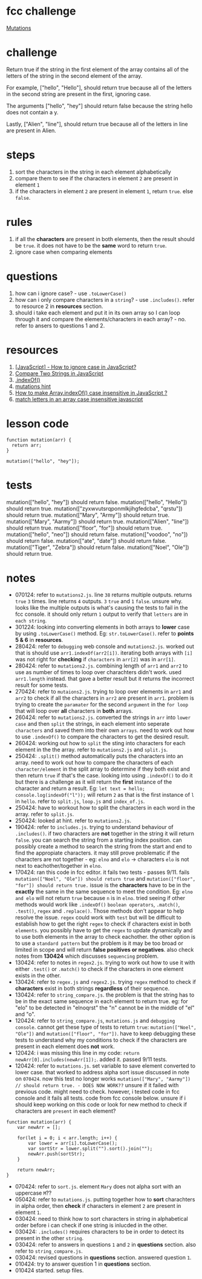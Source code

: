 # fcc challenge
[Mutations](https://www.freecodecamp.org/learn/javascript-algorithms-and-data-structures/basic-algorithm-scripting/mutations)

# challenge
Return true if the string in the first element of the array contains all of the letters of the string in the second element of the array.

For example, ["hello", "Hello"], should return true because all of the letters in the second string are present in the first, ignoring case.

The arguments ["hello", "hey"] should return false because the string hello does not contain a y.

Lastly, ["Alien", "line"], should return true because all of the letters in line are present in Alien.

# steps
1. sort the characters in the string in each element alphabetically
2. compare them to see if the characters in element `2` are present in element `1`
3. if the characters in element `2` are present in element `1`, return `true`. else `false`.

# rules
1. if all the **characters** are present in both elements, then the result should be `true`. it does not have to be the **same** word to return `true`.
2. ignore case when comparing elements

# questions
1. how can i ignore case? - use `.toLowerCase()`
2. how can i only compare characters in a `string`? - use `.includes()`. refer to resource 2 in **resources** section.
3. should i take each element and put it in its own array so I can loop through it and compare the elements/characters in each array? - no. refer to ansers to questions 1 and 2.

# resources
1. [[JavaScript] - How to ignore case in JavaScript?](https://www.shecodes.io/athena/37854-how-to-ignore-case-in-javascript#:~:text=To%20ignore%20case%20in%20JavaScript%2C%20you%20can%20use%20one%20of,to%20perform%20case%2Dinsensitive%20comparisons.)
2. [Compare Two Strings in JavaScript](https://www.scaler.com/topics/compare-two-strings-in-javascript/)
3. [.indexOf()](https://www.w3schools.com/jsref/jsref_indexof.asp)
4. [mutations hint](https://forum.freecodecamp.org/t/freecodecamp-challenge-guide-mutations/16025)
5. [How to make Array.indexOf() case insensitive in JavaScript ?](https://www.geeksforgeeks.org/how-to-make-array-indexof-case-insensitive-in-javascript/)
6. [match letters in an array case insensitive javascript](https://www.google.com/search?q=match+letters+in+an+array+case+insensitive+javascript&oq=match+letters+in+an+array+case+insensitive+javascript&gs_lcrp=EgZjaHJvbWUyBggAEEUYOTIHCAEQIRigAdIBCTQyMzUzajBqN6gCALACAA&sourceid=chrome&ie=UTF-8)

# lesson code
```
function mutation(arr) {
  return arr;
}

mutation(["hello", "hey"]);
```

# tests
mutation(["hello", "hey"]) should return false.
mutation(["hello", "Hello"]) should return true.
mutation(["zyxwvutsrqponmlkjihgfedcba", "qrstu"]) should return true.
mutation(["Mary", "Army"]) should return true.
mutation(["Mary", "Aarmy"]) should return true.
mutation(["Alien", "line"]) should return true.
mutation(["floor", "for"]) should return true.
mutation(["hello", "neo"]) should return false.
mutation(["voodoo", "no"]) should return false.
mutation(["ate", "date"]) should return false.
mutation(["Tiger", "Zebra"]) should return false.
mutation(["Noel", "Ole"]) should return true.

# notes
- 070124: refer to `mutations2.js`. line `38` returns multiple outputs. returns `true` `3` times. line returns `4` outputs. `3` `true` and `1` `false`. unsure why. looks like the multiple outputs is what's causing the tests to fail in the fcc console. it should only return `1` output to verify that `letters` are in `each string`.
- 301224: looking into converting elements in both arrays to **lower** case by using `.toLowerCase()` method. Eg: `str.toLowerCase()`. refer to **points 5 & 6** in **resources**.
- 280424: refer to `debugging` web console and `mutations2.js`. worked out that is should use 
`arr1.indexOf(arr2[i])`. iterating both arrays with `[i]` was not right for **checking** if `characters` in 
`arr[2]` was in `arr[1]`.
- 280424: refer to `mutations2.js`. combining length of `arr1` and `arr2` to use as number of times to loop over charachters didn't work. used `arr1.length` instead. that gave a better result but it returns the incorrect result for some tests.
- 270424: refer to `mutaions2.js`. trying to loop over elements in `arr1` and `arr2` to check if all the characters in `arr2` are present in `arr1`. problem is trying to create the `paramater` for the second `argument` in the `for loop` that will loop over **all** characters in **both** arrays.
- 260424: refer to `mutations2.js`. converted the strings in `arr` into `lower case` and then `split` the strings, in each element into seperate `characters` and saved them into their own `arrays`. need to work out how to use 
`.indexOf()` to compare the characters to get the desired result.
- 260424: working out how to `split` the sting into characters for each element in the the array. refer to `mutations2.js` and `split.js`.
- 250424: `.split()` method automatically puts the characters into an array. need to work out how to compare the characters of each `character/element` in the split array to determine if they both exist and then return `true` if that's the case. looking into using `.indexOf()` to do it but there is a challenge as it will return the **first** instance of the character and return a result. Eg: `let text = hello;` `console.log(indexOf("l"));` will return `2` as that is the first instance of `l` in `hello`. refer to `split.js`, `loop.js` and `index_of.js`.
- 250424: have to workout how to split the characters in each word in the array. refer to `split.js`.
- 250424: looked at hint. refer to `mutations2.js`.
- 190424: refer to `includes.js`. trying to understand behaviour of `.includes()`. if two characters are **not** together in the string it will return `false`. you can search the string from a starting index position. can possibly create a method to search the string from the start and end to find the appropiate characters. it may still prove problematic if the characters are not together - eg: `elno` and `elo` -> characters `elo` is not next to eachother/together in `elno`.
- 170424: ran this code in fcc editor. it fails two tests - passes 9/11. fails `mutation(["Noel", "Ole"]) should return true` and `mutation(["floor", "for"]) should return true.` issue is the **characters** have to be in the **exactly** the same in the same sequence to meet the condition. Eg: `elno and elo` will not return `true` because `n` is in `elno`. tried seeing if other methods would work like `.indexOf()` `boolean operators`, `.match()`, `.test()`, `regex` and `.replace()`. Those methods don't appear to help resolve the issue. `regex` could work with `test` but will be difficult to establish how to get the right `regex` to check if characters exist in both `elements`. you possibly have to get the `regex` to update dynamically and to use both elements in the array to check eachother. the other option is to use a `standard pattern` but the problem is it may be too broad or limited in scope and will return **false positives or negatives**. also check notes from **130424** which discusses `sequencing` problem.
- 130424: refer to notes in `regex2.js`. trying to work out how to use it with either `.test()` or `.match()` to check if the characters in one element exists in the other.
- 130424: refer to `regex.js` and `regex2.js`. trying `regex` method to check if **characters** exist in both strings **regardless** of their sequence.
- 130424: refer to `string_compare.js`. the problem is that the string has to be in the exact same sequence in each element to return true. eg: for "elo" to be detected in "elnoqrst" the "n" cannot be in the middle of "el" and "o".
- 120424: refer to `string_compare.js`, `mutations.js` and `debugging console`. cannot get these type of tests to return `true`: `mutation(["Noel", "Ole"])` and `mutation(["floor", "for"])`. have to keep debugging these tests to understand why my conditions to check if the characters are present in each element does **not** work.
- 120424: i was missing this line in my code: `return newArr[0].includes(newArr[1]);`. added it. passed 9/11 tests.
- 120424: refer to `mutations.js`. set variable to save element converted to lower case. that worked to address alpha sort issue discussed in note on `070424`. now this test no longer works `mutation(["Mary", "Aarmy"]) // should return true. - DOES NOW WORK??` unsure if it failed with previous code. might need to check. however, i tested code in fcc console and it fails all tests. code from fcc console below. unsure if i should keep working on this code or look for new method to check if characters are `present` in each element?
```
function mutation(arr) {
    var newArr = [];

    for(let i = 0; i < arr.length; i++) {
        var lower = arr[i].toLowerCase(); 
        var sortStr = lower.split("").sort().join("");
        newArr.push(sortStr);
    }

    return newArr;
}
```
- 070424: refer to `sort.js`. element `Mary` does not alpha sort with an uppercase `M`??
- 050424: refer to `mutations.js`. putting together how to **sort** charachters in alpha order, then **check** if characters in element `2` are present in element `1`.
- 030424: need to think how to sort characters in string in alphabetical order before i can check if one string is inlucded in the other.
- 030424: `.includes()` requires characters to be in order to detect its present in the other `string`.
- 030424: refer to answers in questions `1` and `2` in **questions** section. also refer to `string_compare.js`.
- 030424: revised questions in **questions** section. answered question `1`.
- 010424: try to answer question 1 in **questions** section.
- 010424 started. setup files.